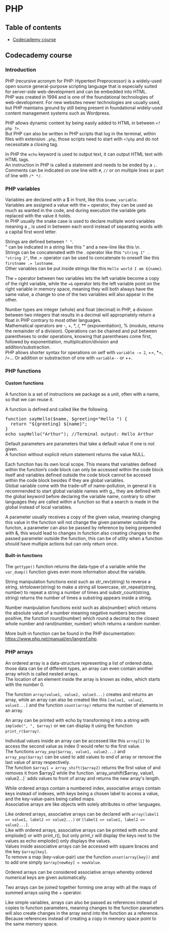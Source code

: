 # PHP

## Table of contents
- [Codecademy course](#Codecademy-course)

## Codecademy course

### Introduction

PHP (recursive acronym for PHP: Hypertext Preprocessor) is a widely-used open source general-purpose scripting language that is especially suited for server-side web-development and can be embedded into HTML.<br>
PHP was created in 1994 and is one of the foundational technologies of web-development. For new websites newer technologies are usually used, but PHP maintains ground by still being present in foundational widely-used content management systems such as Wordpress.

PHP allows dynamic content by being easily added to HTML in between `<?php ?>`.<br>
But PHP can also be written in PHP scripts that log in the terminal, within files with extension `.php`, those scripts need to start with `<?php` and do not necessitate a closing tag.

In PHP the `echo` keyword is used to output text, it can output HTML text with HTML tags.<br>
An instruction in PHP is called a statement and needs to be ended by a `;`.<br>
Comments can be indicated on one line with `#`, `//` or on multiple lines or part of line with `/* */`.

### PHP variables

Variables are declared with a $ in front, like this `$name_variable`.<br>
Variables are assigned a value with the `=` operator, they can be used as much as wanted in the code, and during execution the variable gets replaced with the value it holds.<br>
In PHP usually the snake case is used to declare multiple word variables meaning a _ is used in between each word instead of separating words with a capital first word letter.

Strings are defined between `" "`.<br> 
" can be indicated in a string like this \" and a new-line like this \n.<br>
Strings can be concatenated with the . operator like this `"string 1" . "string 2"`, the .= operator can be used to concatenate to oneself like this `firstname .= lastname`.<br>
Other variables can be put inside strings like this `Hello world I am ${name}`.

The `=` operator between two variables lets the left variable become a copy of the right variable, while the `=&` operator lets the left variable point on the right variable in memory space, meaning they will both always have the same value, a change to one of the two variables will also appear in the other.

Number types are integer (whole) and float (decimal) in PHP, a division between two integers that results in a decimal will appropriately return a float  in PHP contrary to most other languages.<br>
Mathematical operators are -, +, *, /, ** (exponentiation), % (modulo, returns the remainder of a division). Operations can be chained and put between parentheses to order operations, knowing that parentheses come first, followed by exponentiation, multiplication/division and addition/substraction.<br>
PHP allows shorter syntax for operations on self with `variable -= 2`, +=, *=, /=... Or addition or substraction of one with `variable--` or ++.

### PHP functions

#### Custom functions
A function is a set of instructions we package as a unit, often with a name, so that we can reuse it.

A function is defined and called like the following.
<pre>
function sayHello($name, $greeting="Hello ") {
  return "${greeting} ${name}";
}
echo sayHello("Arthur"); //Terminal output: Hello Arthur
</pre>
Default parameters are parameters that take a default value if one is not given.<br>
A function without explicit return statement returns the value NULL.<br>

Each function has its own local scope. This means that variables defined within the function’s code block can only be accessed within the code block itself and variables defined outside the code block cannot be accesed within the code block besides if they are global variables.<br>
Global variable come with the trade-off of name-pollution, in general it is recommended to start global variable names with g_, they are defined with the global keyword before declaring the variable name, contrary to other languages they are called within a function so that a search is made in the global instead of local variables.<br>

A parameter usually receives a copy of the given value, meaning changing this value in the function will not change the given parameter outside the functon, a parameter can also be passed by reference by being prepended with &, this would lead to changes in function also creating changes to the passed parameter outside the function, this can be of utlity when a function should have multiple actions but can only return once.

#### Built-in functions
The `gettype()` function returns the data-type of a variable while the `var_dump()` function gives even more information about the variable.

String manipulation functions exist such as str_rev(string) to reverse a string, strtolower(string) to make a string all lowercase, str_repeat(string, number) to repeat a string a number of times and substr_count(string, string) returns the number of times a substring appears inside a string.

Number manipulation functions exist such as abs(number) which returns the absolute value of a number meaning negative numbers become positive, the function round(number) which round a decimal to the closest whole number and rand(number, number) which returns a random number.

More built-in function can be found in the PHP documentation: https://www.php.net/manual/en/langref.php.

### PHP arrays
An ordered array is a data-structure representing a list of ordered data, those data can be of different types, an array can even contain another array which is called nested arrays.<br>
The location of an element inside the array is known as index, which starts with the number 0.<br>

The function `array(value1, value2, value3...)` creates and returns an array, while an array can also be created like this `[value1, value2, value3...]` and the function `count(array)` returns the number of elements in an array.<br>

An array can be printed with echo by transforming it into a string with `implode(", ", $array)` or we can display it using the function `print_r($array)`.

Individual values inside an array can be accessed like this `array[1]` to access the second value as index 0 would refer to the first value.<br>
The functions `array_pop($array, value1, value2...)` and `array_pop($array)` can be used to add values to end of array or remove the last value of array respectively.<br>
The function `$array1 = array_shift($array2)` returns the first value of and removes it from $array2 while the function `array_unshift($array, value1, value2...)` adds values to front of array and returns the new array's length.

While ordered arrays contain a numbered index, associative arrays contain keys instead of indexes, with keys being a chosen label to access a value, and the key-value-pairs being called maps.<br>
Associative arrays are like objects with solely attributes in other languages.

Like ordered arrays, associative arrays can be declared with `array(label1 => value1, label2 => value2...)` or `[label1 => value1, label2 => value2...]`.<br>
Like with ordered arrays, associative arrays can be printed with echo and emplode() or with print_r(), but only print_r will display the keys next to the values as echo emplode() only displays the values.<br>
Values inside associative arrays can be accessed with square braces and the key `$array[key]`.<br>
To remove a map (key-value-pair) use the function `unset(array[key])` and to add one simply `$array[newKey] = newValue`.<br>

Ordered arrays can be considered associative arrays whereby ordered numerical keys are given automatically.

Two arrays can be joined together forming one array with all the maps of summed arrays using the + operator. 

Like simple variables, arrays can also be passed as references instead of copies to function parameters, meaning changes to the function parameters will also create changes in the array send into the function as a reference. Because references instead of creating a copy in memory space point to the same memory space.



